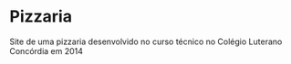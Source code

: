 # Pizzaria
Site de uma pizzaria desenvolvido no curso técnico no Colégio Luterano Concórdia em 2014
